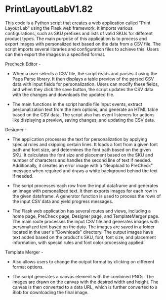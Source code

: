 # PrintLayoutLabV1.82

This code is a Python script that creates a web application called "Print Layout Lab" using the Flask web framework. It imports various configurations, such as SKU prefixes and lists of valid SKUs for different product types. The main purpose of this application is to process and export images with personalized text based on the data from a CSV file. The script imports several libraries and configuration files to achieve this. Users can then export the images in a specified format.

Precheck Editor -
* When a user selects a CSV file, the script reads and parses it using the Papa Parse library. It then displays a table preview of the parsed CSV data with input fields for personalization. Users can modify these fields, and when they click the save button, the script updates the CSV data with the changes and downloads the updated file.

* The main functions in the script handle file input events, extract personalization text from the item options, and generate an HTML table based on the CSV data. The script also has event listeners for actions like displaying a preview, saving changes, and updating the CSV data.

Designer - 
* The application processes the text for personalization by applying special rules and skipping certain lines. It loads a font from a given font path and font size, and determines the font path based on the given SKU. It calculates the font size and placement based on the SKU and number of characters and handles the second line of text if needed. Additionally, it creates an error image with a "Reupload to PreCheck" message when required and draws a white background behind the text if needed.

* The script processes each row from the input dataframe and generates an image with personalized text. It then exports images for each row in the given dataframe. A generator function is used to process the rows of the input CSV data and yield progress messages.

* The Flask web application has several routes and views, including a home page, PreCheck page, Designer page, and TemplateMerger page. The main route processes the input CSV file and generates images with personalized text based on the data. The images are saved in a folder located in the user's "Downloads" directory. The output images have text added based on the product's SKU, font, font size, and placement information, with special rules and font color processing applied.

Template Merger -
* Also allows users to change the output format by clicking on different format options.

* The script generates a canvas element with the combined PNGs. The images are drawn on the canvas with the desired width and height. The canvas is then converted to a data URL, which is further converted to a Blob for downloading the final image.

